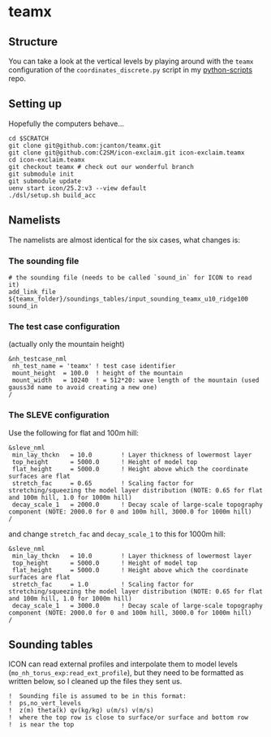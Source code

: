 # teamx

## Structure

You can take a look at the vertical levels by playing around with the `teamx`
configuration of the `coordinates_discrete.py` script in my
[python-scripts](https://github.com/jcanton/python-scripts/blob/main/coordinates_discrete.py)
repo.

## Setting up

Hopefully the computers behave...

```[bash]
cd $SCRATCH
git clone git@github.com:jcanton/teamx.git
git clone git@github.com:C2SM/icon-exclaim.git icon-exclaim.teamx
cd icon-exclaim.teamx
git checkout teamx # check out our wonderful branch
git submodule init
git submodule update
uenv start icon/25.2:v3 --view default
./dsl/setup.sh build_acc
```

## Namelists

The namelists are almost identical for the six cases, what changes is:

### The sounding file

```[bash]
# the sounding file (needs to be called `sound_in` for ICON to read it)
add_link_file ${teamx_folder}/soundings_tables/input_sounding_teamx_u10_ridge100 sound_in
```

### The test case configuration

(actually only the mountain height)

```[bash]
&nh_testcase_nml
 nh_test_name = 'teamx' ! test case identifier
 mount_height  = 100.0  ! height of the mountain
 mount_width   = 10240  ! = 512*20: wave length of the mountain (used gauss3d name to avoid creating a new one)
/
```

### The SLEVE configuration

Use the following for flat and 100m hill:

```[bash]
&sleve_nml
 min_lay_thckn   = 10.0        ! Layer thickness of lowermost layer
 top_height      = 5000.0      ! Height of model top
 flat_height     = 5000.0      ! Height above which the coordinate surfaces are flat
 stretch_fac     = 0.65        ! Scaling factor for stretching/squeezing the model layer distribution (NOTE: 0.65 for flat and 100m hill, 1.0 for 1000m hill)
 decay_scale_1   = 2000.0      ! Decay scale of large-scale topography component (NOTE: 2000.0 for 0 and 100m hill, 3000.0 for 1000m hill)
/
```

and change `stretch_fac` and `decay_scale_1` to this for 1000m hill:

```[bash]
&sleve_nml
 min_lay_thckn   = 10.0        ! Layer thickness of lowermost layer
 top_height      = 5000.0      ! Height of model top
 flat_height     = 5000.0      ! Height above which the coordinate surfaces are flat
 stretch_fac     = 1.0         ! Scaling factor for stretching/squeezing the model layer distribution (NOTE: 0.65 for flat and 100m hill, 1.0 for 1000m hill)
 decay_scale_1   = 3000.0      ! Decay scale of large-scale topography component (NOTE: 2000.0 for 0 and 100m hill, 3000.0 for 1000m hill)
/
```

## Sounding tables

ICON can read external profiles and interpolate them to model levels
(`mo_nh_torus_exp:read_ext_profile`), but they need to be formatted as written
below, so I cleaned up the files they sent us.

```[fortran]
!  Sounding file is assumed to be in this format:
!  ps,no_vert_levels
!  z(m) theta(k) qv(kg/kg) u(m/s) v(m/s)
!  where the top row is close to surface/or surface and bottom row
!  is near the top
```
